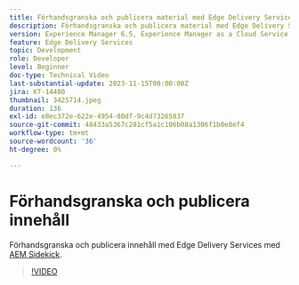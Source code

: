 ```yaml
---
title: Förhandsgranska och publicera material med Edge Delivery Services
description: Förhandsgranska och publicera material med Edge Delivery Services med AEM Sidekick
version: Experience Manager 6.5, Experience Manager as a Cloud Service
feature: Edge Delivery Services
topic: Development
role: Developer
level: Beginner
doc-type: Technical Video
last-substantial-update: 2023-11-15T00:00:00Z
jira: KT-14480
thumbnail: 3425714.jpeg
duration: 136
exl-id: e8ec372e-622e-4954-80df-9c4d73265837
source-git-commit: 48433a5367c281cf5a1c106b08a1306f1b0e8ef4
workflow-type: tm+mt
source-wordcount: '36'
ht-degree: 0%

---
```


# Förhandsgranska och publicera innehåll

Förhandsgranska och publicera innehåll med Edge Delivery Services med [AEM Sidekick](./sidekick.md).

>[!VIDEO](https://video.tv.adobe.com/v/3425714/?learn=on)
